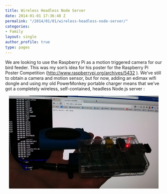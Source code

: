 ```yaml
---
title: Wireless Headless Node Server
date: 2014-01-01 17:36:48 Z
permalink: "/2014/01/01/wireless-headless-node-server/"
categories:
- Family
layout: single
author_profile: true
type: pages
---
```


We are looking to use the Raspberry Pi as a motion triggered camera for our bird feeder. This was my son’s idea for his poster for the Raspberry Pi Poster Competition (<http://www.raspberrypi.org/archives/5432> ). We’ve still to obtain a camera and motion sensor, but for now, adding an edimax wifi dongle and using my old PowerMonkey portable charger means that we’ve got a completely wireless, self-contained, headless Node.js server :

<img style="display: block; margin-left: auto; margin-right: auto; border: 0px;" title="2014-01-01 16.11.50 _sm.jpg" alt="2014 01 01 16 11 50  sm" src="/images/allbsuploads/2014/01/2014-01-01-16.11.50-_sm.jpg" width="480" height="298" border="0" />
